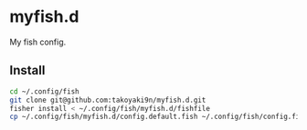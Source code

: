 # myfish.d
My fish config.

## Install
```bash
cd ~/.config/fish
git clone git@github.com:takoyaki9n/myfish.d.git
fisher install < ~/.config/fish/myfish.d/fishfile
cp ~/.config/fish/myfish.d/config.default.fish ~/.config/fish/config.fish
```
